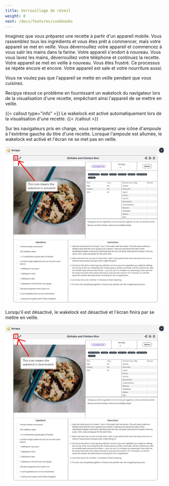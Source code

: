 ```yaml
---
title: Verrouillage de réveil
weight: 8
next: /docs/features/cookbooks
---
```


Imaginez que vous préparez une recette à partir d'un appareil mobile. Vous rassemblez tous les ingrédients et vous êtes prêt à commencer,
mais votre appareil se met en veille. Vous déverrouillez votre appareil et commencez à vous salir les mains dans la farine. Votre appareil
s'endort à nouveau. Vous vous lavez les mains, déverrouillez votre téléphone et continuez la recette. Votre appareil se met
en veille à nouveau. Vous êtes frustré. Ce processus se répète encore et encore. Votre appareil est sale et votre nourriture aussi.

Vous ne voulez pas que l'appareil se mette en veille pendant que vous cuisinez.

Recipya résout ce problème en fournissant un wakelock du navigateur lors de la visualisation d'une recette, empêchant ainsi l'appareil
de se mettre en veille.

{{< callout type="info" >}}
Le wakelock est activé automatiquement lors de la visualisation d'une recette.
{{< /callout >}}

Sur les navigateurs pris en charge, vous remarquerez une icône d'ampoule à l'extrême gauche du titre d'une recette. Lorsque l'ampoule
est allumée, le wakelock est activé et l'écran ne se met pas en veille.

![](images/wakelock-on.webp)

Lorsqu'il est désactivé, le wakelock est désactivé et l'écran finira par se mettre en veille.

![](images/wakelock-off.webp)
